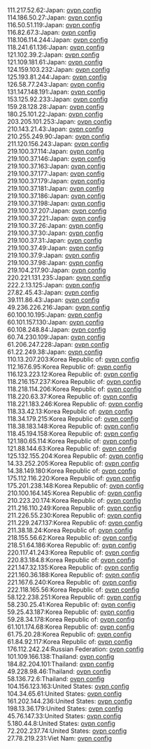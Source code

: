 111.217.52.62:Japan: [ovpn config](vpn/111_217_52_62.ovpn)  
114.186.50.27:Japan: [ovpn config](vpn/114_186_50_27.ovpn)  
116.50.51.119:Japan: [ovpn config](vpn/116_50_51_119.ovpn)  
116.82.67.3:Japan: [ovpn config](vpn/116_82_67_3.ovpn)  
118.106.114.244:Japan: [ovpn config](vpn/118_106_114_244.ovpn)  
118.241.61.136:Japan: [ovpn config](vpn/118_241_61_136.ovpn)  
121.102.39.2:Japan: [ovpn config](vpn/121_102_39_2.ovpn)  
121.109.181.61:Japan: [ovpn config](vpn/121_109_181_61.ovpn)  
124.159.103.232:Japan: [ovpn config](vpn/124_159_103_232.ovpn)  
125.193.81.244:Japan: [ovpn config](vpn/125_193_81_244.ovpn)  
126.58.77.243:Japan: [ovpn config](vpn/126_58_77_243.ovpn)  
131.147.148.191:Japan: [ovpn config](vpn/131_147_148_191.ovpn)  
153.125.92.233:Japan: [ovpn config](vpn/153_125_92_233.ovpn)  
159.28.128.28:Japan: [ovpn config](vpn/159_28_128_28.ovpn)  
180.25.101.22:Japan: [ovpn config](vpn/180_25_101_22.ovpn)  
203.205.101.253:Japan: [ovpn config](vpn/203_205_101_253.ovpn)  
210.143.21.43:Japan: [ovpn config](vpn/210_143_21_43.ovpn)  
210.255.249.90:Japan: [ovpn config](vpn/210_255_249_90.ovpn)  
211.120.156.243:Japan: [ovpn config](vpn/211_120_156_243.ovpn)  
219.100.37.114:Japan: [ovpn config](vpn/219_100_37_114.ovpn)  
219.100.37.146:Japan: [ovpn config](vpn/219_100_37_146.ovpn)  
219.100.37.163:Japan: [ovpn config](vpn/219_100_37_163.ovpn)  
219.100.37.177:Japan: [ovpn config](vpn/219_100_37_177.ovpn)  
219.100.37.179:Japan: [ovpn config](vpn/219_100_37_179.ovpn)  
219.100.37.181:Japan: [ovpn config](vpn/219_100_37_181.ovpn)  
219.100.37.186:Japan: [ovpn config](vpn/219_100_37_186.ovpn)  
219.100.37.198:Japan: [ovpn config](vpn/219_100_37_198.ovpn)  
219.100.37.207:Japan: [ovpn config](vpn/219_100_37_207.ovpn)  
219.100.37.221:Japan: [ovpn config](vpn/219_100_37_221.ovpn)  
219.100.37.26:Japan: [ovpn config](vpn/219_100_37_26.ovpn)  
219.100.37.30:Japan: [ovpn config](vpn/219_100_37_30.ovpn)  
219.100.37.31:Japan: [ovpn config](vpn/219_100_37_31.ovpn)  
219.100.37.49:Japan: [ovpn config](vpn/219_100_37_49.ovpn)  
219.100.37.9:Japan: [ovpn config](vpn/219_100_37_9.ovpn)  
219.100.37.98:Japan: [ovpn config](vpn/219_100_37_98.ovpn)  
219.104.217.90:Japan: [ovpn config](vpn/219_104_217_90.ovpn)  
220.221.131.235:Japan: [ovpn config](vpn/220_221_131_235.ovpn)  
222.2.13.125:Japan: [ovpn config](vpn/222_2_13_125.ovpn)  
27.82.45.43:Japan: [ovpn config](vpn/27_82_45_43.ovpn)  
39.111.86.43:Japan: [ovpn config](vpn/39_111_86_43.ovpn)  
49.236.226.216:Japan: [ovpn config](vpn/49_236_226_216.ovpn)  
60.100.10.195:Japan: [ovpn config](vpn/60_100_10_195.ovpn)  
60.101.157.130:Japan: [ovpn config](vpn/60_101_157_130.ovpn)  
60.108.248.84:Japan: [ovpn config](vpn/60_108_248_84.ovpn)  
60.74.230.109:Japan: [ovpn config](vpn/60_74_230_109.ovpn)  
61.206.247.228:Japan: [ovpn config](vpn/61_206_247_228.ovpn)  
61.22.249.38:Japan: [ovpn config](vpn/61_22_249_38.ovpn)  
110.13.207.203:Korea Republic of: [ovpn config](vpn/110_13_207_203.ovpn)  
112.167.6.95:Korea Republic of: [ovpn config](vpn/112_167_6_95.ovpn)  
116.123.223.12:Korea Republic of: [ovpn config](vpn/116_123_223_12.ovpn)  
118.216.157.237:Korea Republic of: [ovpn config](vpn/118_216_157_237.ovpn)  
118.218.114.206:Korea Republic of: [ovpn config](vpn/118_218_114_206.ovpn)  
118.220.63.37:Korea Republic of: [ovpn config](vpn/118_220_63_37.ovpn)  
118.221.183.246:Korea Republic of: [ovpn config](vpn/118_221_183_246.ovpn)  
118.33.42.13:Korea Republic of: [ovpn config](vpn/118_33_42_13.ovpn)  
118.34.179.215:Korea Republic of: [ovpn config](vpn/118_34_179_215.ovpn)  
118.38.183.148:Korea Republic of: [ovpn config](vpn/118_38_183_148.ovpn)  
118.45.194.158:Korea Republic of: [ovpn config](vpn/118_45_194_158.ovpn)  
121.180.65.114:Korea Republic of: [ovpn config](vpn/121_180_65_114.ovpn)  
121.88.144.63:Korea Republic of: [ovpn config](vpn/121_88_144_63.ovpn)  
125.132.155.204:Korea Republic of: [ovpn config](vpn/125_132_155_204.ovpn)  
14.33.252.205:Korea Republic of: [ovpn config](vpn/14_33_252_205.ovpn)  
14.38.149.180:Korea Republic of: [ovpn config](vpn/14_38_149_180.ovpn)  
175.112.116.220:Korea Republic of: [ovpn config](vpn/175_112_116_220.ovpn)  
175.201.238.148:Korea Republic of: [ovpn config](vpn/175_201_238_148.ovpn)  
210.100.164.145:Korea Republic of: [ovpn config](vpn/210_100_164_145.ovpn)  
210.223.20.174:Korea Republic of: [ovpn config](vpn/210_223_20_174.ovpn)  
211.216.110.249:Korea Republic of: [ovpn config](vpn/211_216_110_249.ovpn)  
211.226.55.230:Korea Republic of: [ovpn config](vpn/211_226_55_230.ovpn)  
211.229.247.137:Korea Republic of: [ovpn config](vpn/211_229_247_137.ovpn)  
211.38.18.24:Korea Republic of: [ovpn config](vpn/211_38_18_24.ovpn)  
218.155.56.62:Korea Republic of: [ovpn config](vpn/218_155_56_62.ovpn)  
218.51.64.186:Korea Republic of: [ovpn config](vpn/218_51_64_186.ovpn)  
220.117.41.243:Korea Republic of: [ovpn config](vpn/220_117_41_243.ovpn)  
220.83.184.8:Korea Republic of: [ovpn config](vpn/220_83_184_8.ovpn)  
221.147.32.135:Korea Republic of: [ovpn config](vpn/221_147_32_135.ovpn)  
221.160.36.188:Korea Republic of: [ovpn config](vpn/221_160_36_188.ovpn)  
221.167.6.240:Korea Republic of: [ovpn config](vpn/221_167_6_240.ovpn)  
222.118.165.56:Korea Republic of: [ovpn config](vpn/222_118_165_56.ovpn)  
58.122.238.251:Korea Republic of: [ovpn config](vpn/58_122_238_251.ovpn)  
58.230.25.41:Korea Republic of: [ovpn config](vpn/58_230_25_41.ovpn)  
59.25.43.187:Korea Republic of: [ovpn config](vpn/59_25_43_187.ovpn)  
59.28.34.178:Korea Republic of: [ovpn config](vpn/59_28_34_178.ovpn)  
61.101.174.68:Korea Republic of: [ovpn config](vpn/61_101_174_68.ovpn)  
61.75.20.28:Korea Republic of: [ovpn config](vpn/61_75_20_28.ovpn)  
61.84.92.117:Korea Republic of: [ovpn config](vpn/61_84_92_117.ovpn)  
176.112.242.24:Russian Federation: [ovpn config](vpn/176_112_242_24.ovpn)  
101.109.166.138:Thailand: [ovpn config](vpn/101_109_166_138.ovpn)  
184.82.204.101:Thailand: [ovpn config](vpn/184_82_204_101.ovpn)  
49.228.98.46:Thailand: [ovpn config](vpn/49_228_98_46.ovpn)  
58.136.72.6:Thailand: [ovpn config](vpn/58_136_72_6.ovpn)  
104.156.123.163:United States: [ovpn config](vpn/104_156_123_163.ovpn)  
104.34.65.61:United States: [ovpn config](vpn/104_34_65_61.ovpn)  
161.202.144.236:United States: [ovpn config](vpn/161_202_144_236.ovpn)  
198.13.36.179:United States: [ovpn config](vpn/198_13_36_179.ovpn)  
45.76.147.33:United States: [ovpn config](vpn/45_76_147_33.ovpn)  
5.180.44.8:United States: [ovpn config](vpn/5_180_44_8.ovpn)  
72.202.237.74:United States: [ovpn config](vpn/72_202_237_74.ovpn)  
27.78.219.231:Viet Nam: [ovpn config](vpn/27_78_219_231.ovpn)  
